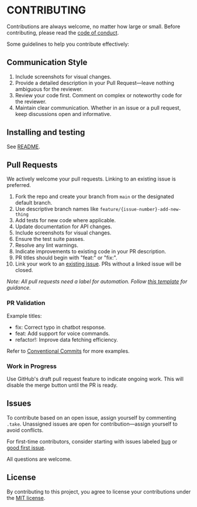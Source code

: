 # CONTRIBUTING

Contributions are always welcome, no matter how large or small. Before contributing, please read the [code of conduct](CODE_OF_CONDUCT.md).

Some guidelines to help you contribute effectively:

## Communication Style

1. Include screenshots for visual changes.
2. Provide a detailed description in your Pull Request—leave nothing ambiguous for the reviewer.
3. Review your code first. Comment on complex or noteworthy code for the reviewer.
4. Maintain clear communication. Whether in an issue or a pull request, keep discussions open and informative.

## Installing and testing

See [README](../README.md).

## Pull Requests

We actively welcome your pull requests. Linking to an existing issue is preferred.

1. Fork the repo and create your branch from `main` or the designated default branch.
2. Use descriptive branch names like `feature/{issue-number}-add-new-thing`
3. Add tests for new code where applicable.
4. Update documentation for API changes.
5. Include screenshots for visual changes.
6. Ensure the test suite passes.
7. Resolve any lint warnings.
8. Indicate improvements to existing code in your PR description.
9. PR titles should begin with "feat:" or "fix:".
10. Link your work to an [existing issue](https://help.github.com/en/github/writing-on-github/autolinked-references-and-urls). PRs without a linked issue will be closed.

*Note: All pull requests need a label for automation. Follow [this template](PULL_REQUEST_TEMPLATE.md) for guidance.*

### PR Validation

Example titles:

- fix: Correct typo in chatbot response.
- feat: Add support for voice commands.
- refactor!: Improve data fetching efficiency.

Refer to [Conventional Commits](https://www.conventionalcommits.org/en/v1.0.0/) for more examples.

### Work in Progress

Use GitHub's draft pull request feature to indicate ongoing work. This will disable the merge button until the PR is ready.

## Issues

To contribute based on an open issue, assign yourself by commenting `.take`. Unassigned issues are open for contribution—assign yourself to avoid conflicts.

For first-time contributors, consider starting with issues labeled [bug](#) or [good first issue](#).

All questions are welcome.

## License

By contributing to this project, you agree to license your contributions under the [MIT license](LICENSE).
